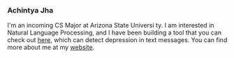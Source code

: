 ### Achintya Jha

I'm an incoming CS Major at Arizona State Universi ty. I am interested in Natural Language Processing, and I have been building a tool that you can check out [here](https://sentimate.org/), which can detect depression in text messages.
You can find more about me at my [website](https://achintyajha.com/).
